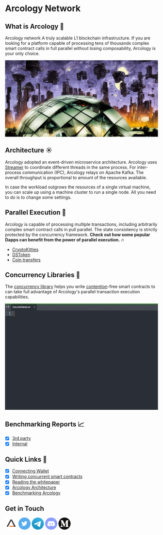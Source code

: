 # Arcology Network

## What is Arcology :bell:
Arcology network A truly scalable L1 blockchain infrastructure. If you are looking for a platform capable of processing tens of thousands complex smart contract calls in full parallel without losing composability, Arcology is your only choice.

<picture>
  <img alt="." src="./img/theme.png">
</picture>

## Architecture :sunny:

Arcology adopted an event-driven microservice architecture. Arcology uses [Streamer]() to coordinate different threads in the same process. For inter-process communication (IPC), Arcology relays on Apache Kafka. The overall throughput is proportional to amount of the resources available.

In case the workload outgrows the resources of a single virtual machine, you can scale up using a machine cluster to run a single node. All you need to do is to change some settings.

## Parallel Execution :rocket:

Arcology is capable of processing multiple transactions, including arbitrarily complex smart contract calls in pull parallel. The state consistency is strictly protected by the concurrency framework. **Check out how some popular Dapps can benefit from the power of parallel execution.**  :fire:

 - [CryptoKitties](https://github.com/arcology-network/parallel-kitties)
 - [DSToken](https://github.com/arcology-network/parallel-dstoken)
 - [Coin transfers](https://github.com/arcology-network/parallel-coin-transfer)

## Concurrency Libraries :pencil:

The [concurrency library](https://github.com/arcology-network/concurrent-programing-guide) helps you write [contention](https://en.wikipedia.org/wiki/Resource_contention)-free smart contracts to can take full advantage of Arcology's parallel transaction execution capabilities.

<img src="./img/ConcurrentSample.gif" width="800" height="350" />

## Benchmarking Reports  :chart_with_upwards_trend: 

 - [x] [3rd party](https://arcology.network/docs/arcology-bt-report-final.pdf)
 - [x] [Internal](TBD)

## Quick Links :pushpin:

- [x] [Connecting Wallet](exploring/metamask.md)
- [x] [Writing concurrent smart contracts](https://github.com/arcology-network/concurrent-programing-guide)
- [x] [Reading the whitepaper](https://github.com/arcology-network/whitepaper)
- [x] [Arcology Architecture](https://github.com/arcology-network/architecture)
- [x] [Benchmarking Arcology](benchmarking/benchmarking.md)

## Get in Touch

[<code><img height="40" src="icons/arcology-a.png"></code>](https://www.arcology.network)
[<code><img height="40" src="icons/twitter.svg"></code>](https://twitter.com/ArcologyN)
[<code><img height="40" src="icons/telegram.svg"></code>]()
[<code><img height="40" src="icons/discord.svg"></code>](https://discord.gg/SkkCtZuAnm)
[<code><img height="40" src="icons/medium.svg"></code>](https://medium.com/arcology-network)
